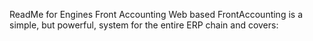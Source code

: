 ReadMe for Engines Front Accounting
 Web based FrontAccounting is a simple, but powerful, system for the entire ERP chain and covers: 